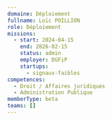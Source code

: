 ```yaml
---
domaine: Déploiement
fullname: Loïc POILLION
role: Déploiement
missions:
  - start: 2024-04-15
    end: 2026-02-15
    status: admin
    employer: DGFiP
    startups:
      - signaux-faibles
competences:
  - Droit / Affaires juridiques
  - Administration Publique
memberType: beta
teams: []
---
```


